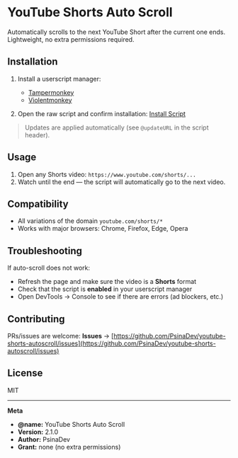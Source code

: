 # YouTube Shorts Auto Scroll

Automatically scrolls to the next YouTube Short after the current one ends. Lightweight, no extra permissions required.

## Installation

1. Install a userscript manager:

   * [Tampermonkey](https://www.tampermonkey.net/)
   * [Violentmonkey](https://violentmonkey.github.io/)
2. Open the raw script and confirm installation:
   [Install Script](https://github.com/PsinaDev/youtube-shorts-autoscroll/raw/refs/heads/main/YouTube%20Shorts%20Auto%20Scroll-2.1.0.user.js)

> Updates are applied automatically (see `@updateURL` in the script header).

## Usage

1. Open any Shorts video: `https://www.youtube.com/shorts/...`
2. Watch until the end — the script will automatically go to the next video.

## Compatibility

* All variations of the domain `youtube.com/shorts/*`
* Works with major browsers: Chrome, Firefox, Edge, Opera

## Troubleshooting

If auto-scroll does not work:

* Refresh the page and make sure the video is a **Shorts** format
* Check that the script is **enabled** in your userscript manager
* Open DevTools → Console to see if there are errors (ad blockers, etc.)

## Contributing

PRs/issues are welcome:
**Issues** → [https://github.com/PsinaDev/youtube-shorts-autoscroll/issues](https://github.com/PsinaDev/youtube-shorts-autoscroll/issues)

## License

MIT

---

**Meta**

* **@name:** YouTube Shorts Auto Scroll
* **Version:** 2.1.0
* **Author:** PsinaDev
* **Grant:** none (no extra permissions)
